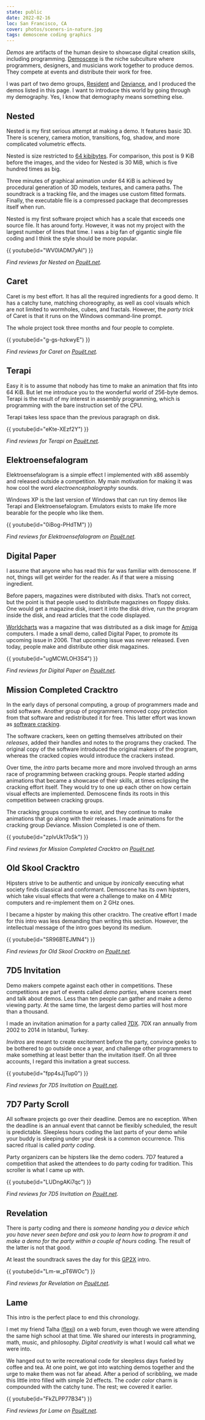 ```yaml
---
state: public
date: 2022-02-16
loc: San Francisco, CA
cover: photos/sceners-in-nature.jpg
tags: demoscene coding graphics
---
```


*Demos* are artifacts of the human desire to showcase digital creation skills, including programming. [Demoscene](https://en.wikipedia.org/wiki/Demoscene) is the niche subculture where programmers, designers, and musicians work together to produce demos. They compete at events and distribute their work for free.

I was part of two demo groups, [Resident](https://www.residentland.info/) and [Deviance](https://deviance.untergrund.net/), and I produced the demos listed in this page. I want to introduce this world by going through my demography. Yes, I know that demography means something else.

## Nested

Nested is my first serious attempt at making a demo. It features basic 3D. There is scenery, camera motion, transitions, fog, shadow, and more complicated volumetric effects.

Nested is size restricted to [64 kibibytes](https://en.wikipedia.org/wiki/64K_intro). For comparison, this post is 9 KiB before the images, and the video for Nested is 30 MiB, which is five hundred times as big.

Three minutes of graphical animation under 64 KiB is achieved by procedural generation of 3D models, textures, and camera paths. The soundtrack is a tracking file, and the images use custom fitted formats. Finally, the executable file is a compressed package that decompresses itself when run.

Nested is my first software project which has a scale that exceeds one source file. It has around forty. However, it was not my project with the largest number of lines that time. I was a big fan of gigantic single file coding and I think the style should be more popular.

{{ youtube(id="WV0IADM7yAI") }}

_Find reviews for Nested on [Pouët.net](https://www.pouet.net/prod.php?which=19042)._

## Caret

Caret is my best effort. It has all the required ingredients for a good demo. It has a catchy tune, matching choreography, as well as cool visuals which are not limited to wormholes, cubes, and fractals. However, the _party trick_ of Caret is that it runs on the Windows command-line prompt.

The whole project took three months and four people to complete.

{{ youtube(id="g-gs-hzkwyE") }}

_Find reviews for Caret on [Pouët.net](https://www.pouet.net/prod.php?which=24206)._

## Terapi

Easy it is to assume that nobody has time to make an animation that fits into 64 KiB. But let me introduce you to the wonderful world of 256-byte demos. Terapi is the result of my interest in assembly programming, which is programming with the bare instruction set of the CPU.

Terapi takes less space than the previous paragraph on disk.

{{ youtube(id="eKte-XEzf2Y") }}

_Find reviews for Terapi on [Pouët.net](https://www.pouet.net/prod.php?which=27668)._

## Elektroensefalogram

Elektroensefalogram is a simple effect I implemented with x86 assembly and released outside a competition. My main motivation for making it was how cool the word _electroencephalography_ sounds.

Windows XP is the last version of Windows that can run tiny demos like Terapi and Elektroensefalogram. Emulators exists to make life more bearable for the people who like them.

{{ youtube(id="0iBog-PHdTM") }}

_Find reviews for Elektroensefalogram on [Pouët.net](https://www.pouet.net/prod.php?which=30049)._

## Digital Paper

I assume that anyone who has read this far was familiar with demoscene. If not, things will get weirder for the reader. As if that were a missing ingredient.

Before papers, magazines were distributed with disks. That’s not correct, but the point is that people used to distribute magazines on floppy disks. One would get a magazine disk, insert it into the disk drive, run the program inside the disk, and read articles that the code displayed.

[Worldcharts](https://worldcharts.untergrund.net/) was a magazine that was distributed as a disk image for [Amiga](https://en.wikipedia.org/wiki/Amiga) computers. I made a small demo, called Digital Paper, to promote its upcoming issue in 2006. That upcoming issue was never released. Even today, people make and distribute other disk magazines.

{{ youtube(id="ugMCWLOH3S4") }}

_Find reviews for Digital Paper on [Pouët.net](https://www.pouet.net/prod.php?which=24516)._

## Mission Completed Cracktro

In the early days of personal computing, a group of programmers made and sold software. Another group of programmers removed copy protection from that software and redistributed it for free. This latter effort was known as [software cracking](https://en.wikipedia.org/wiki/Software_cracking).

The software crackers, keen on getting themselves attributed on their _releases_, added their handles and notes to the programs they cracked. The original copy of the software introduced the original makers of the program, whereas the cracked copies would introduce the crackers instead.

Over time, the _intro_ parts became more and more involved through an arms race of programming between cracking groups. People started adding animations that became a showcase of their skills, at times eclipsing the cracking effort itself. They would try to one up each other on how certain visual effects are implemented. Demoscene finds its roots in this competition between cracking groups.

The cracking groups continue to exist, and they continue to make animations that go along with their releases. I made animations for the cracking group Deviance. Mission Completed is one of them.

{{ youtube(id="zpIvUk17oSk") }}

_Find reviews for Mission Completed Cracktro on [Pouët.net](https://www.pouet.net/prod.php?which=24629)._

## Old Skool Cracktro

Hipsters strive to be authentic and unique by _ironically_ executing what society finds classical and conformant. Demoscene has its own hipsters, which take visual effects that were a challenge to make on 4 MHz computers and re-implement them on 2 GHz ones.

I became a hipster by making this other cracktro. The creative effort I made for this intro was less demanding than writing this section. However, the intellectual message of the intro goes beyond its medium.

{{ youtube(id="SR96BTEJMN4") }}

_Find reviews for Old Skool Cracktro on [Pouët.net](https://www.pouet.net/prod.php?which=24391)._

## 7D5 Invitation

Demo makers compete against each other in competitions. These competitions are part of events called _demo parties_, where sceners meet and talk about demos. Less than ten people can gather and make a demo viewing party. At the same time, the largest demo parties will host more than a thousand.

I made an invitation animation for a party called [7DX](https://www.7dx-party.org). 7DX ran annually from 2002 to 2014 in Istanbul, Turkey.

_Invitros_ are meant to create excitement before the party, convince geeks to be bothered to go outside once a year, and challenge other programmers to make something at least better than the invitation itself. On all three accounts, I regard this invitation a great success.

{{ youtube(id="fpp4sJjTup0") }}

_Find reviews for 7D5 Invitation on [Pouët.net](https://www.pouet.net/prod.php?which=18411)._

## 7D7 Party Scroll

All software projects go over their deadline. Demos are no exception. When the deadline is an annual event that cannot be flexibly scheduled, the result is predictable. Sleepless hours coding the last parts of your demo while your buddy is sleeping under your desk is a common occurrence. This sacred ritual is called _party coding_.

Party organizers can be hipsters like the demo coders. 7D7 featured a competition that asked the attendees to do party coding for tradition. This scroller is what I came up with.

{{ youtube(id="LUDngAKi7qc") }}

_Find reviews for 7D5 Invitation on [Pouët.net](https://www.pouet.net/prod.php?which=32072)._

## Revelation

There is party coding and there is _someone handing you a device which you have never seen before and ask you to learn how to program it and make a demo for the party within a couple of hours_ coding. The result of the latter is not that good.

At least the soundtrack saves the day for this [GP2X](https://en.wikipedia.org/wiki/GP2X) intro.

{{ youtube(id="Lm-w_pT6WOc") }}

_Find reviews for Revelation on [Pouët.net](https://www.pouet.net/prod.php?which=27672)._

## Lame

This intro is the perfect place to end this chronology.

I met my friend Talha ([flexi](https://twitter.com/flexi_bullet)) on a web forum, even though we were attending the same high school at that time. We shared our interests in programming, math, music, and philosophy. _Digital creativity_ is what I would call what we were into.

We hanged out to write recreational code for sleepless days fueled by coffee and tea. At one point, we got into watching demos together and the urge to make them was not far ahead. After a period of scribbling, we made this little intro filled with simple 2d effects. The _coder color_ charm is compounded with the catchy tune. The rest; we covered it earlier.

{{ youtube(id="FkZLPP77B34") }}

_Find reviews for Lame on [Pouët.net](https://www.pouet.net/prod.php?which=26550)._
